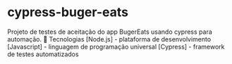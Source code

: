 # cypress-buger-eats
Projeto de testes de aceitação do app BugerEats usando cypress para automação.
🚀 Tecnologias
[Node.js] - plataforma de desenvolvimento
[Javascript] - linguagem de programação universal
[Cypress] - framework de testes automatizados
